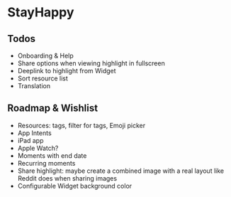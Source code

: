 # StayHappy

## Todos
- Onboarding & Help
- Share options when viewing highlight in fullscreen
- Deeplink to highlight from Widget
- Sort resource list
- Translation

## Roadmap & Wishlist
- Resources: tags, filter for tags, Emoji picker
- App Intents
- iPad app
- Apple Watch?
- Moments with end date
- Recurring moments
- Share highlight: maybe create a combined image with a real layout like Reddit does when sharing images
- Configurable Widget background color 
